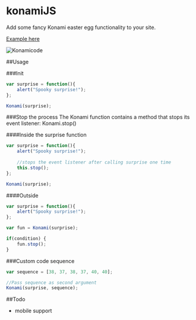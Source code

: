 # konamiJS
Add some fancy Konami easter egg functionality to your site.

[Example here](http://raphii97.github.io/konamiJS)

![Konamicode](https://github.com/raphii97/konamiJS/blob/master/img/the-code.jpg "spooks!")


##Usage

###Init
```js
var surprise = function(){
	alert("Spooky surprise!");
};

Konami(surprise);
```

###Stop the process
The Konami function contains a method that stops its event listener: Konami.stop()

####Inside the surprise function
```js
var surprise = function(){
	alert("Spooky surprise!");
	
	//stops the event listener after calling surprise one time
	this.stop();
};

Konami(surprise);
```

####Outside

```js
var surprise = function(){
	alert("Spooky surprise!");
};

var fun = Konami(surprise);

if(condition) {
	fun.stop();
}
```

###Custom code sequence
```js
var sequence = [38, 37, 38, 37, 40, 40];

//Pass sequence as second argument
Konami(surprise, sequence);
```

##Todo
* mobile support
